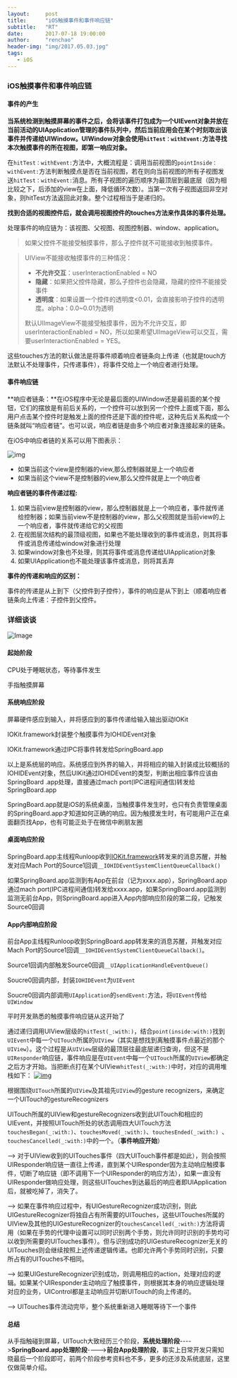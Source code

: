 ```yaml
---
layout:     post
title:      "iOS触摸事件和事件响应链"
subtitle:   "RT"
date:       2017-07-18 19:00:00
author:     "renchao"
header-img: "img/2017.05.03.jpg"
tags: 
   - iOS
---
```




### iOS触摸事件和事件响应链

#### 事件的产生

**当系统检测到触摸屏幕的事件之后，会将该事件打包成为一个UIEvent对象并放在当前活动的UIApplication管理的事件队列中，然后当前应用会在某个时刻取出该事件并传递给UIWindow。UIWindow对象会使用`hitTest：withEvent:`方法寻找本次触摸事件的所在视图，即第一响应对象。**

在`hitTest：withEvent:`方法中，大概流程是：调用当前视图的`pointInside：withEvent:`方法判断触摸点是否在当前视图，若在则向当前视图的所有子视图发送`hitTest：withEvent:`消息。所有子视图的遍历顺序为最顶层到最底层（因为相比较之下，后添加的view在上面，降低循环次数）。当第一次有子视图返回非空对象，则hitTest方法返回此对象。整个过程相当于是递归的。

**找到合适的视图控件后，就会调用视图控件的touches方法来作具体的事件处理。**

处理事件的响应链为：该视图、父视图、视图控制器、window、application。

> 如果父控件不能接受触摸事件，那么子控件就不可能接收到触摸事件。

> UIView不能接收触摸事件的三种情况：
>
> - **不允许交互**：userInteractionEnabled = NO
> - **隐藏**：如果把父控件隐藏，那么子控件也会隐藏，隐藏的控件不能接受事件
> - **透明度**：如果设置一个控件的透明度<0.01，会直接影响子控件的透明度。alpha：0.0~0.01为透明
>
> 默认UIImageView不能接受触摸事件，因为不允许交互，即userInteractionEnabled = NO，所以如果希望UIImageView可以交互，需要userInteractionEnabled = YES。

这些touches方法的默认做法是将事件顺着响应者链条向上传递（也就是touch方法默认不处理事件，只传递事件），将事件交给上一个响应者进行处理。

#### 事件响应链

**响应者链条：**在iOS程序中无论是最后面的UIWindow还是最前面的某个按钮，它们的摆放是有前后关系的，一个控件可以放到另一个控件上面或下面，那么用户点击某个控件时是触发上面的控件还是下面的控件呢，这种先后关系构成一个链条就叫“响应者链”。也可以说，响应者链是由多个响应者对象连接起来的链条。

在iOS中响应者链的关系可以用下图表示：

![img](http://upload-images.jianshu.io/upload_images/1055199-2a49a16e1e483b5c.png?imageMogr2/auto-orient/strip%7CimageView2/2/w/1240)

- 如果当前这个view是控制器的view,那么控制器就是上一个响应者
- 如果当前这个view不是控制器的view,那么父控件就是上一个响应者

**响应者链的事件传递过程:**

1. 如果当前view是控制器的view，那么控制器就是上一个响应者，事件就传递给控制器；如果当前view不是控制器的view，那么父视图就是当前view的上一个响应者，事件就传递给它的父视图
2. 在视图层次结构的最顶级视图，如果也不能处理收到的事件或消息，则其将事件或消息传递给window对象进行处理
3. 如果window对象也不处理，则其将事件或消息传递给UIApplication对象
4. 如果UIApplication也不能处理该事件或消息，则将其丢弃

**事件的传递和响应的区别：**

事件的传递是从上到下（父控件到子控件），事件的响应是从下到上（顺着响应者链条向上传递：子控件到父控件。

### 详细谈谈



![Image](https://github.com/renchao0711/renchao0711.github.io/blob/master/img/in-post/Image.png?raw=true)

#### 起始阶段

CPU处于睡眠状态，等待事件发生

手指触摸屏幕

#### 系统响应阶段

屏幕硬件感应到输入，并将感应到的事件传递给输入输出驱动IOKit

IOKit.framework封装整个触摸事件为IOHIDEvent对象

IOKit.framework通过IPC将事件转发给SpringBoard.app

以上是系统层的响应。系统感应到外界的输入，并将相应的输入封装成比较概括的IOHIDEvent对象，然后UIKit通过IOHIDEvent的类型，判断出相应事件应该由SpringBoard .app处理，直接通过mach port(IPC进程间通信)转发给SpringBoard.app

SpringBoard.app就是iOS的系统桌面，当触摸事件发生时，也只有负责管理桌面的SpringBoard.app才知道如何正确的响应。因为触摸发生时，有可能用户正在桌面翻页找App，也有可能正处于在微信中刷朋友圈

#### 桌面响应阶段

SpringBoard.app主线程Runloop收到[IOKit.framework](https://developer.apple.com/reference/iokit)转发来的消息苏醒，并触发对应Mach Port的Source1回调`__IOHIDEventSystemClientQueueCallback()`

如果SpringBoard.app监测到有App在前台（记为xxxx.app），SpringBoard.app通过mach port(IPC进程间通信)转发给xxxx.app，如果SpringBoard.app监测到监测无前台App，则SpringBoard.app进入App内部响应阶段的第二段，记触发Source0回调

#### App内部响应阶段

前台App主线程Runloop收到SpringBoard.app转发来的消息苏醒，并触发对应Mach Port的Source1回调`__IOHIDEventSystemClientQueueCallback()`。

Source1回调内部触发Source0回调`__UIApplicationHandleEventQueue()`

Soucre0回调内部，封装`IOHIDEvent`为`UIEvent`

Soucre0回调内部调用`UIApplication`的`sendEvent:`方法，将`UIEvent`传给`UIWindow`

平时开发熟悉的触摸事件响应链从这开始了

通过递归调用UIView层级的`hitTest(_:with:)`，结合`point(inside:with:)`找到`UIEvent`中每一个`UITouch`所属的`UIView`（其实是想找到离触摸事件点最近的那个`UIView`）。这个过程是从`UIView`层级的最顶层往最底层递归查询，但这不是`UIResponder`响应链，事件响应是在`UIEvent`中每一个`UITouch`所属的`UIView`都确定之后方才开始。当把断点打在某个UIView`hitTest(_:with:)`中时，对应的调用堆栈如下：
[![img](file:///C:/Users/Administrator/AppData/Local/Temp/enhtmlclip/Image.png)](http://shellhue.github.io/images/calltraceoftouching.png)

根据围绕`UITouch`所属的`UIView`及其祖先`UIView`的gesture recognizers，来确定一个UITouch的gestureRecognizers

UITouch所属的UIView和gestureRecognizers收到此UITouch和相应的UIEvent，并按照UITouch所处的状态调用四大UITouch方法`touchesBegan(_:with:)`、`touchesMoved(_:with:)`、`touchesEnded(_:with:) `、`touchesCancelled(_:with:)`中的一个。（**事件响应开始**）

—-> 对于UIView收到的UITouches事件（四大UITouch事件都是如此），则会按照UIResponder响应链一直往上传递，直到某个UIResponder因为主动响应触摸事件，切断了响应链（即不调用下一个UIResponder的响应方法），如果一直没有UIResponder做响应处理，则这些UITouches到达最后的响应者即UIApplication后，就被吃掉了，消失了。

—-> 如果在事件响应过程中，有UIGestureRecognizer成功识别，则此UIGestureRecognizer将独自占有所需要的UITouches，这些UITouches所属的UIView及其他的UIGestureRecognizer的`touchesCancelled(_:with:)`方法将调用（如果在手势的代理中设置可以同时识别两个手势，则允许同时识别的手势均可以收到所需要的UITouches事件）。但与识别成功的UIGestureRecognizer无关的UITouches则会继续按照上述传递逻辑传递。也即允许两个手势同时识别，只要所占有的UITouches不相同。

—-> 如果UIGestureRecognizer识别成功，则调用相应的action，处理对应的逻辑。如果某个UIResponder主动响应了触摸事件，则根据其本身的响应逻辑处理对应的业务，UIControl都是主动响应并切断UITouch的向上传递的。

—-> UITouches事件流动完毕，整个系统重新进入睡眠等待下一个事件

#### 总结

从手指触碰到屏幕，UITouch大致经历三个阶段，**系统处理阶段**---->**SpringBoard.app处理阶段**---->**前台App处理阶段**，事实上日常开发只需知晓最后一个阶段即可，前两个阶段参考资料也不多，更多的还涉及系统底层，这里仅做简单介绍。